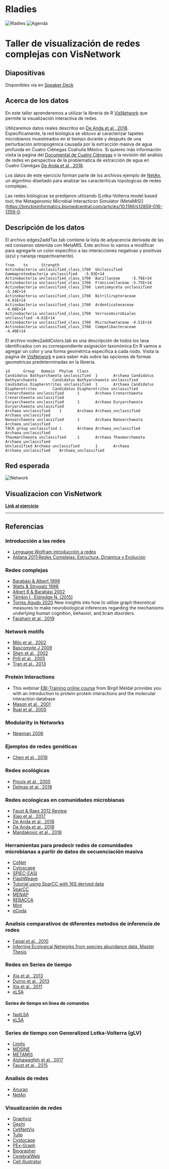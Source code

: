 # Rladies

![Rladies](./rladiespic.jpg)
![Agenda](./agenda.png)


# Taller de visualización de redes complejas con VisNetwork

## Diapositivas

Disponibles via en [Speaker Deck](https://speakerdeck.com/valeriedeanda/que-son-las-redes-complejas-y-como-visualizarlas-con-visnetwork)


## Acerca de los datos

En este taller aprenderemos a utilizar la libreria de R [VisNetwork](https://datastorm-open.github.io/visNetwork/) que permite la visualización interactiva de redes. 

Utilizaremos datos reales descritos en [De Anda et al., 2018](https://www.frontiersin.org/article/10.3389/fmicb.2018.02606/full). Específicamente, la red biológica se obtuvo al caracterizar tapetes microbianos muestreados en el tiempo durante y después de una perturbación antropogénica causada por la extracción masiva de agua profunda en Cuatro Ciénegas Coahuila México.  Si quieres más información visita la pagina del [Documental de Cuatro Ciénegas](https://documentalcuatrocienegas.com/) o la revisión del análisis de redes en perspectiva de la problematica de extracción de agua en Cuatro Cienégas [De Anda et al., 2018](https://link.springer.com/chapter/10.1007/978-3-319-95855-2_7). 

Los datos de este ejercicio forman parte de los archivos ejemplo de [NetAn](https://github.com/valdeanda/NetAn), un algorítmo diseñado para analizar las caracteriticas topologicas de redes complejas. 

Las redes biólogicas se predijeron utlizando [Lotka-Volterra model based tool, the Metagenomic Microbial Interacticon Simulator (MetaMIS)](https://bmcbioinformatics.biomedcentral.com/articles/10.1186/s12859-016-1359-0. 

## Descripción de los datos

El archivo edges2addTax.tab contiene la lista de adyacencia derivada de las red consenso obtenida con MetaMIS. 
Este archivo lo vamos a modificar para agregarle un color específico a las interacciones negativas  y positivas (azul y naranja respectivamente). 


```
from    to      Strength
Actinobacteria unclassified_class_1760  Unclassified Gammaproteobacteria unclassified   -5.93E+14
Actinobacteria unclassified_class_1760  Bacillaceae     -5.76E+14
Actinobacteria unclassified_class_1760  Francisellaceae -5.75E+14
Actinobacteria unclassified_class_1760  Leotiomyceta unclassified       -5.34E+14
Actinobacteria unclassified_class_1760  Nitriliruptoraceae      -4.81E+14
Actinobacteria unclassified_class_1760  Ardenticatenaceae       -4.68E+14
Actinobacteria unclassified_class_1760  Verrucomicrobiales unclassified -4.61E+14
Actinobacteria unclassified_class_1760  Microchaetaceae -4.51E+14
Actinobacteria unclassified_class_1760  Competibacteraceae      -4.49E+14
```

El archivo nodes2addColors.tab es una descripción de todos los taxa identificados con su correspondiente asignación taxonómica 
En R vamos a agregar un color y una forma geométrica especifica a cada nodo. Visita la pagina de [VisNetwork](https://datastorm-open.github.io/visNetwork/nodes.html) e para  saber más sobre las opciones de formas geometricas predeterminadas en la libreria. 

```
id      Group   Domain  Phylum  Class
Candidatus Bathyarchaeota unclassified  1       Archaea Candidatus Bathyarchaeota       Candidatus Bathyarchaeota unclassified
Candidatus Diapherotrites unclassified  1       Archaea Candidatus Diapherotrites       Candidatus Diapherotrites unclassified
Crenarchaeota unclassified      1       Archaea Crenarchaeota   Crenarchaeota unclassified
Euryarchaeota unclassified      1       Archaea Euryarchaeota   Euryarchaeota unclassified
Archaea unclassified    1       Archaea Archaea_unclassified    Archaea_unclassified
Nanoarchaeota unclassified      1       Archaea Nanoarchaeota   Archaea_unclassified
TACK group unclassified 1       Archaea Archaea_unclassified    Archaea_unclassified
Thaumarchaeota unclassified     1       Archaea Thaumarchaeota  Archaea_unclassified
Unclassified Archaea unclassified       1       Archaea Archaea_unclassified    Archaea_unclassified
```

## Red esperada

![Network](./network.png)


## Visualizacion con VisNetwork

**[Link al ejercicio ](https://valdeanda.github.io/Rladies/script/VisNetwork.html)**

---

## Referencias 

### Introducción a las redes

* [Lenguage Wolfram introducción a redes](https://www.wolfram.com/language/elementary-introduction/2nd-ed/21-graphs-and-networks.html.es)
* [Aldana 2011:Redes Complejas: Estructura, Dinámica y Evolución](https://www.fis.unam.mx/~max/MyWebPage/notastwocolumn.pdf)


### Redes complejas
* [Barabási & Albert 1999](https://science.sciencemag.org/content/286/5439/509)
* [Watts & Strogatz 1998](https://www.nature.com/articles/30918)
* [Albert R & Barabási 2002](https://journals.aps.org/rmp/abstract/10.1103/RevModPhys.74.47)
* [Tëmkin I., Eldredge N. (2015)](https://link.springer.com/chapter/10.1007/978-3-319-15045-1_6)
* [Torres Agudo 2020](http://www.ugr.es/~jtorres/Tema_2_redes_complejas.pdf)
New insights into how to utilize graph theoretical measures to make neurobiological inferences regarding the mechanisms underlying human cognition, behavior, and brain disorders. 
* [Farahani et al., 2019](https://www.frontiersin.org/articles/10.3389/fnins.2019.00585/full)

### Network motifs

* [Milo et al., 2002](https://science.sciencemag.org/content/298/5594/824)
* [Bascompte J 2009](https://science.sciencemag.org/content/325/5939/416/F2)
* [Shen et al., 2002](https://www.nature.com/articles/ng881z)
* [Prill et al., 2005](https://journals.plos.org/plosbiology/article?id=10.1371/journal.pbio.0030343)
* [Tran et al., 2013](https://www.nature.com/articles/ncomms3241)


### Protein Interactions

* This webinar [EBI-Training online course](https://www.ebi.ac.uk/training/online/course/network-analysis-protein-interaction-data-introduction/protein-protein-interaction-networks) from Birgit Meldal provides you with an introduction to protein-protein interactions and the molecular interaction database
* [Mason et al., 2001](https://www.nature.com/articles/35075138)
* [Rual et al., 2005](https://www.nature.com/articles/nature04209)

### Modularity in Networks

* [Newman 2006](https://www.pnas.org/content/103/23/8577)

### Ejemplos de redes genéticas 

* [Chen et al., 2018](https://www.nature.com/articles/s41467-018-06772-3)

### Redes ecológicas 

* [Proulx et al., 2005](https://www.sciencedirect.com/science/article/abs/pii/S0169534705000881)
* [Delmas et al., 2018](https://onlinelibrary.wiley.com/doi/10.1111/brv.12433)

### Redes ecologicas en comunidades microbianas

* [Faust & Raes 2012 Review](https://www.nature.com/articles/nrmicro2832)
* [Xiao et al., 2017](https://www.nature.com/articles/s41467-017-02090-2.pdf?proof=true)
* [De Anda et al., 2018](https://www.frontiersin.org/articles/10.3389/fmicb.2018.02606/full)
* [De Anda et al., 2018](https://link.springer.com/chapter/10.1007/978-3-319-95855-2_7)
* [Mandakovic et al., 2018](https://www.nature.com/articles/s41598-018-23931-0)

### Herramientas para predecir redes de comunidades microbianas a partir de datos de secuenciación masiva

* [CoNet](http://systemsbiology.vub.ac.be/conet)
* [Cytoscape](http://apps.cytoscape.org/apps/conet)
* [SPIEC-EASI](https://github.com/zdk123/SpiecEasi)
* [FlashWeave](https://github.com/meringlab/FlashWeave.jl)
* [Tutorial using SparCC with 16S derived data](https://rachaellappan.github.io/16S-analysis/correlation-between-otus-with-sparcc.html)
* [SparCC](https://journals.plos.org/ploscompbiol/article?id=10.1371/journal.pcbi.1002687)
* [MENAP](https://bmcbioinformatics.biomedcentral.com/articles/10.1186/1471-2105-13-113)
* [REBACCA](https://pubmed.ncbi.nlm.nih.gov/26079350/)
* [Mint](https://link.springer.com/chapter/10.1007/978-3-319-16706-0_6)
* [gCoda](https://www.liebertpub.com/doi/abs/10.1089/cmb.2017.0054?journalCode=cmb)

### Analisis comparativos de diferentes metodos de inferencia de redes

* [Faisal et al., 2010](https://www.sciencedirect.com/science/article/abs/pii/S1574954110000786)
* [Inferring Ecological Networks from species abundance data, Master Thesis](https://www.bioss.ac.uk/student/MScThesis_FrankD.pdf)

### Redes en  Series de tiempo 

* [Xia et al., 2013](https://academic.oup.com/bioinformatics/article/29/2/230/202138)
* [Durno et al., 2013](https://bmcgenomics.biomedcentral.com/articles/10.1186/1471-2164-14-S1-S3)
* [Xia et al., 2011](https://bmcsystbiol.biomedcentral.com/articles/10.1186/1752-0509-5-S2-S15)
* [eLSA](https://bitbucket.org/charade/elsa/wiki/Home)

#### Series de tiempo en linea de comandos 

* [fastLSA](http://hallam.microbiology.ubc.ca/fastLSA/install/index.html)
* [eLSA](https://bitbucket.org/charade/elsa/wiki/Home)


### Series de tiempo con Generalized Lotka-Volterra (gLV)

* [Limits](https://journals.plos.org/plosone/article?id=10.1371/journal.pone.0102451)
* [MDSINE](https://genomebiology.biomedcentral.com/articles/10.1186/s13059-016-0980-6)
* [METAMIS](https://bmcbioinformatics.biomedcentral.com/articles/10.1186/s12859-016-1359-0)
* [Alshawagfeh et al., 2017](https://bmcgenomics.biomedcentral.com/articles/10.1186/s12864-017-3605-x)
* [Faust et al., 2015](https://www.sciencedirect.com/science/article/pii/S1369527415000478)

### Analisis de redes

* [Anuran](https://github.com/ramellose/anuran)
* [NetAn](https://github.com/valdeanda/NetAn)

### Visualización de redes

* [Graphviz](https://link.springer.com/chapter/10.1007/3-540-45848-4_57)
* [Gephi](https://gephi.org/publications/gephi-bastian-feb09.pdf)
* [CellNetVis](https://europepmc.org/article/med/28929969)
* [Tulip](https://tulip.labri.fr/TulipDrupal/)
* [Cystocape](https://cytoscape.org/)
* [PEx-Graph](http://vicg.icmc.usp.br/vicg/tool/1/projection-explorer-pex)
* [Biographer](https://www.ncbi.nlm.nih.gov/pmc/articles/PMC3661053/)
* [CerebralWeb](https://academic.oup.com/database/article/doi/10.1093/database/bav041/2433173)
* [Cell illustrator](http://ebooks.iospress.nl/publication/13959)



